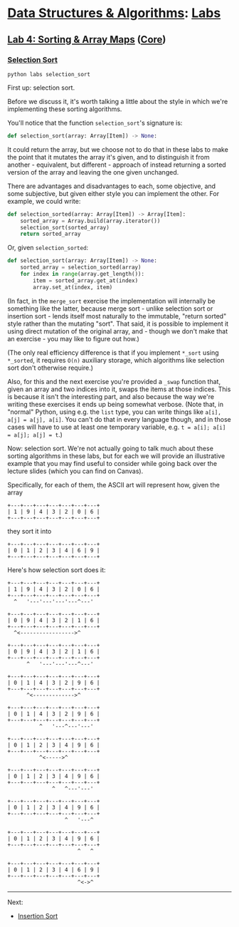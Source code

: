 # [Data Structures & Algorithms](https://github.com/bertie-wheen/dsa-2023-4/blob/trunk/README.md): [Labs](https://github.com/bertie-wheen/dsa-2023-4/blob/trunk/labs/README.md)

## [Lab 4: Sorting & Array Maps](https://github.com/bertie-wheen/dsa-2023-4/blob/trunk/labs/lab4/README.md) ([Core](https://github.com/bertie-wheen/dsa-2023-4/blob/trunk/labs/lab4/core/README.md))

### [Selection Sort](https://github.com/bertie-wheen/dsa-2023-4/blob/trunk/labs/lab4/core/selection_sort/README.md)
```shell
python labs selection_sort
```

First up: selection sort.

Before we discuss it, it's worth talking a little about the style in which we're implementing these sorting algorithms.

You'll notice that the function `selection_sort`'s signature is:
```python
def selection_sort(array: Array[Item]) -> None:
```

It could return the array, but we choose not to do that in these labs to make the point that it mutates the array it's
given, and to distinguish it from another - equivalent, but different - approach of instead returning a sorted version
of the array and leaving the one given unchanged.

There are advantages and disadvantages to each, some objective, and some subjective, but given either style you can
implement the other. For example, we could write:
```python
def selection_sorted(array: Array[Item]) -> Array[Item]:
    sorted_array = Array.build(array.iterator())
    selection_sort(sorted_array)
    return sorted_array
```

Or, given `selection_sorted`:
```python
def selection_sort(array: Array[Item]) -> None:
    sorted_array = selection_sorted(array)
    for index in range(array.get_length()):
        item = sorted_array.get_at(index)
        array.set_at(index, item)
```

(In fact, in the `merge_sort` exercise the implementation will internally be something like the latter, because merge
sort - unlike selection sort or insertion sort - lends itself most naturally to the immutable, "return sorted" style
rather than the mutating "sort". That said, it is possible to implement it using direct mutation of the original array,
and - though we don't make that an exercise - you may like to figure out how.)

(The only real efficiency difference is that if you implement `*_sort` using `*_sorted`, it requires `O(n)` auxiliary
storage, which algorithms like selection sort don't otherwise require.)

Also, for this and the next exercise you're provided a `_swap` function that, given an array and two indices into it,
swaps the items at those indices. This is because it isn't the interesting part, and also because the way we're writing
these exercises it ends up being somewhat verbose. (Note that, in "normal" Python, using e.g. the `list` type, you can
write things like `a[i], a[j] = a[j], a[i]`. You can't do that in every language though, and in those cases will have to
use at least one temporary variable, e.g. `t = a[i]; a[i] = a[j]; a[j] = t`.)

Now: selection sort. We're not actually going to talk much about these sorting algorithms in these labs, but for each we
will provide an illustrative example that you may find useful to consider while going back over the lecture slides (which
you can find on Canvas).

Specifically, for each of them, the ASCII art will represent how, given the array
```
+---+---+---+---+---+---+---+
| 1 | 9 | 4 | 3 | 2 | 0 | 6 |
+---+---+---+---+---+---+---+
```
they sort it into
```
+---+---+---+---+---+---+---+
| 0 | 1 | 2 | 3 | 4 | 6 | 9 |
+---+---+---+---+---+---+---+
```

Here's how selection sort does it:
```
+---+---+---+---+---+---+---+
| 1 | 9 | 4 | 3 | 2 | 0 | 6 |
+---+---+---+---+---+---+---+
  ^   '---'---'---'---^---'

+---+---+---+---+---+---+---+
| 0 | 9 | 4 | 3 | 2 | 1 | 6 |
+---+---+---+---+---+---+---+
  ^<----------------->^

+---+---+---+---+---+---+---+
| 0 | 9 | 4 | 3 | 2 | 1 | 6 |
+---+---+---+---+---+---+---+
      ^   '---'---'---^---'

+---+---+---+---+---+---+---+
| 0 | 1 | 4 | 3 | 2 | 9 | 6 |
+---+---+---+---+---+---+---+
      ^<------------->^

+---+---+---+---+---+---+---+
| 0 | 1 | 4 | 3 | 2 | 9 | 6 |
+---+---+---+---+---+---+---+
          ^   '---^---'---'

+---+---+---+---+---+---+---+
| 0 | 1 | 2 | 3 | 4 | 9 | 6 |
+---+---+---+---+---+---+---+
          ^<----->^

+---+---+---+---+---+---+---+
| 0 | 1 | 2 | 3 | 4 | 9 | 6 |
+---+---+---+---+---+---+---+
              ^   ^---'---'

+---+---+---+---+---+---+---+
| 0 | 1 | 2 | 3 | 4 | 9 | 6 |
+---+---+---+---+---+---+---+
                  ^   '---^

+---+---+---+---+---+---+---+
| 0 | 1 | 2 | 3 | 4 | 9 | 6 |
+---+---+---+---+---+---+---+
                      ^   ^

+---+---+---+---+---+---+---+
| 0 | 1 | 2 | 3 | 4 | 6 | 9 |
+---+---+---+---+---+---+---+
                      ^<->^
```

---

Next:
- [Insertion Sort](https://github.com/bertie-wheen/dsa-2023-4/blob/trunk/labs/lab4/core/insertion_sort/README.md)
